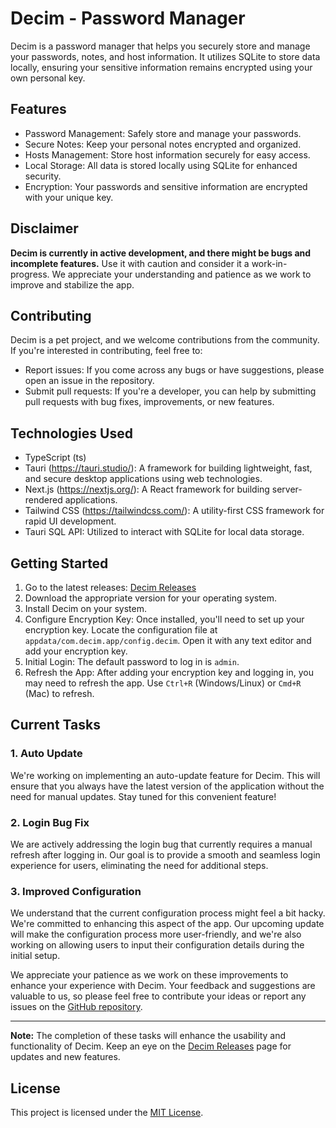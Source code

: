 # Decim - Password Manager

Decim is a password manager that helps you securely store and manage your passwords, notes, and host information. It utilizes SQLite to store data locally, ensuring your sensitive information remains encrypted using your own personal key.

## Features

- Password Management: Safely store and manage your passwords.
- Secure Notes: Keep your personal notes encrypted and organized.
- Hosts Management: Store host information securely for easy access.
- Local Storage: All data is stored locally using SQLite for enhanced security.
- Encryption: Your passwords and sensitive information are encrypted with your unique key.

## Disclaimer

**Decim is currently in active development, and there might be bugs and incomplete features.** Use it with caution and consider it a work-in-progress. We appreciate your understanding and patience as we work to improve and stabilize the app.

## Contributing

Decim is a pet project, and we welcome contributions from the community. If you're interested in contributing, feel free to:

- Report issues: If you come across any bugs or have suggestions, please open an issue in the repository.
- Submit pull requests: If you're a developer, you can help by submitting pull requests with bug fixes, improvements, or new features.

## Technologies Used

- TypeScript (ts)
- Tauri (https://tauri.studio/): A framework for building lightweight, fast, and secure desktop applications using web technologies.
- Next.js (https://nextjs.org/): A React framework for building server-rendered applications.
- Tailwind CSS (https://tailwindcss.com/): A utility-first CSS framework for rapid UI development.
- Tauri SQL API: Utilized to interact with SQLite for local data storage.

## Getting Started

1. Go to the latest releases: [Decim Releases](https://github.com/CursedMun/decim/releases)
2. Download the appropriate version for your operating system.
3. Install Decim on your system.
4. Configure Encryption Key: Once installed, you'll need to set up your encryption key. Locate the configuration file at `appdata/com.decim.app/config.decim`. Open it with any text editor and add your encryption key.
5. Initial Login: The default password to log in is `admin`.
6. Refresh the App: After adding your encryption key and logging in, you may need to refresh the app. Use `Ctrl+R` (Windows/Linux) or `Cmd+R` (Mac) to refresh.

## Current Tasks

### 1. Auto Update

We're working on implementing an auto-update feature for Decim. This will ensure that you always have the latest version of the application without the need for manual updates. Stay tuned for this convenient feature!

### 2. Login Bug Fix

We are actively addressing the login bug that currently requires a manual refresh after logging in. Our goal is to provide a smooth and seamless login experience for users, eliminating the need for additional steps.

### 3. Improved Configuration

We understand that the current configuration process might feel a bit hacky. We're committed to enhancing this aspect of the app. Our upcoming update will make the configuration process more user-friendly, and we're also working on allowing users to input their configuration details during the initial setup.

We appreciate your patience as we work on these improvements to enhance your experience with Decim. Your feedback and suggestions are valuable to us, so please feel free to contribute your ideas or report any issues on the [GitHub repository](https://github.com/CursedMun/decim/issues).

---

**Note:** The completion of these tasks will enhance the usability and functionality of Decim. Keep an eye on the [Decim Releases](https://github.com/CursedMun/decim/releases) page for updates and new features.

## License

This project is licensed under the [MIT License](LICENSE).
